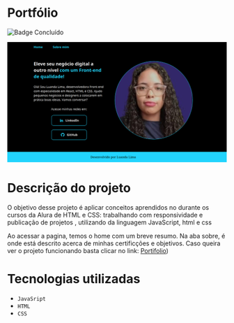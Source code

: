  # Portfólio
 
![Badge Concluído](http://img.shields.io/static/v1?label=STATUS&message=%20CONCLUIDO&color=GREEN&style=for-the-badge)

![Imagem capa](assets/fotosite.png)


# Descrição do projeto
O objetivo desse projeto é aplicar conceitos aprendidos no durante os cursos  da Alura de 
HTML e CSS: trabalhando com responsividade e publicação de projetos
, utilizando da linguagem JavaScript, html e css

Ao acessar a pagina, temos o home com um breve resumo. 
Na aba sobre, é onde está descrito acerca de minhas certificções e objetivos.
Caso queira ver o projeto funcionando basta clicar no link: [Portifolio](https://amigo-secreto-phi.vercel.app/](https://portfolio-seven-gamma-10.vercel.app/about.html)
))




# Tecnologias utilizadas
- ``JavaSript``
-  ``HTML``
- ``CSS``
